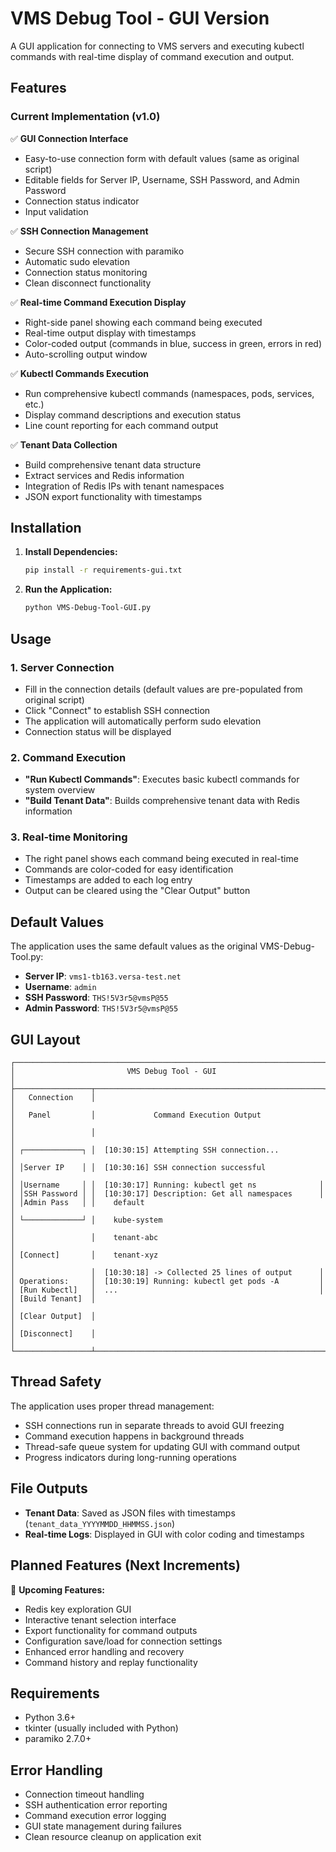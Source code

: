 # VMS Debug Tool - GUI Version

A GUI application for connecting to VMS servers and executing kubectl commands with real-time display of command execution and output.

## Features

### Current Implementation (v1.0)

✅ **GUI Connection Interface**
- Easy-to-use connection form with default values (same as original script)
- Editable fields for Server IP, Username, SSH Password, and Admin Password
- Connection status indicator
- Input validation

✅ **SSH Connection Management** 
- Secure SSH connection with paramiko
- Automatic sudo elevation
- Connection status monitoring
- Clean disconnect functionality

✅ **Real-time Command Execution Display**
- Right-side panel showing each command being executed
- Real-time output display with timestamps
- Color-coded output (commands in blue, success in green, errors in red)
- Auto-scrolling output window

✅ **Kubectl Commands Execution**
- Run comprehensive kubectl commands (namespaces, pods, services, etc.)
- Display command descriptions and execution status
- Line count reporting for each command output

✅ **Tenant Data Collection**
- Build comprehensive tenant data structure
- Extract services and Redis information
- Integration of Redis IPs with tenant namespaces
- JSON export functionality with timestamps

## Installation

1. **Install Dependencies:**
   ```bash
   pip install -r requirements-gui.txt
   ```

2. **Run the Application:**
   ```bash
   python VMS-Debug-Tool-GUI.py
   ```

## Usage

### 1. Server Connection
- Fill in the connection details (default values are pre-populated from original script)
- Click "Connect" to establish SSH connection
- The application will automatically perform sudo elevation
- Connection status will be displayed

### 2. Command Execution
- **"Run Kubectl Commands"**: Executes basic kubectl commands for system overview
- **"Build Tenant Data"**: Builds comprehensive tenant data with Redis information

### 3. Real-time Monitoring
- The right panel shows each command being executed in real-time
- Commands are color-coded for easy identification
- Timestamps are added to each log entry
- Output can be cleared using the "Clear Output" button

## Default Values

The application uses the same default values as the original VMS-Debug-Tool.py:

- **Server IP**: `vms1-tb163.versa-test.net`
- **Username**: `admin`
- **SSH Password**: `THS!5V3r5@vmsP@55`
- **Admin Password**: `THS!5V3r5@vmsP@55`

## GUI Layout

```
┌─────────────────────────────────────────────────────────────────────┐
│                         VMS Debug Tool - GUI                        │
├─────────────────┬───────────────────────────────────────────────────┤
│   Connection    │                                                   │
│   Panel         │             Command Execution Output              │
│                 │                                                   │
│ ┌─────────────┐ │  [10:30:15] Attempting SSH connection...          │
│ │Server IP    │ │  [10:30:16] SSH connection successful             │
│ │Username     │ │  [10:30:17] Running: kubectl get ns              │
│ │SSH Password │ │  [10:30:17] Description: Get all namespaces      │
│ │Admin Pass   │ │    default                                        │
│ └─────────────┘ │    kube-system                                    │
│                 │    tenant-abc                                     │
│ [Connect]       │    tenant-xyz                                     │
│                 │  [10:30:18] -> Collected 25 lines of output      │
│ Operations:     │  [10:30:19] Running: kubectl get pods -A         │
│ [Run Kubectl]   │  ...                                             │
│ [Build Tenant]  │                                                   │
│ [Clear Output]  │                                                   │
│ [Disconnect]    │                                                   │
└─────────────────┴───────────────────────────────────────────────────┘
```

## Thread Safety

The application uses proper thread management:
- SSH connections run in separate threads to avoid GUI freezing
- Command execution happens in background threads
- Thread-safe queue system for updating GUI with command output
- Progress indicators during long-running operations

## File Outputs

- **Tenant Data**: Saved as JSON files with timestamps (`tenant_data_YYYYMMDD_HHMMSS.json`)
- **Real-time Logs**: Displayed in GUI with color coding and timestamps

## Planned Features (Next Increments)

🔄 **Upcoming Features:**
- Redis key exploration GUI
- Interactive tenant selection interface
- Export functionality for command outputs
- Configuration save/load for connection settings
- Enhanced error handling and recovery
- Command history and replay functionality

## Requirements

- Python 3.6+
- tkinter (usually included with Python)
- paramiko 2.7.0+

## Error Handling

- Connection timeout handling
- SSH authentication error reporting
- Command execution error logging
- GUI state management during failures
- Clean resource cleanup on application exit